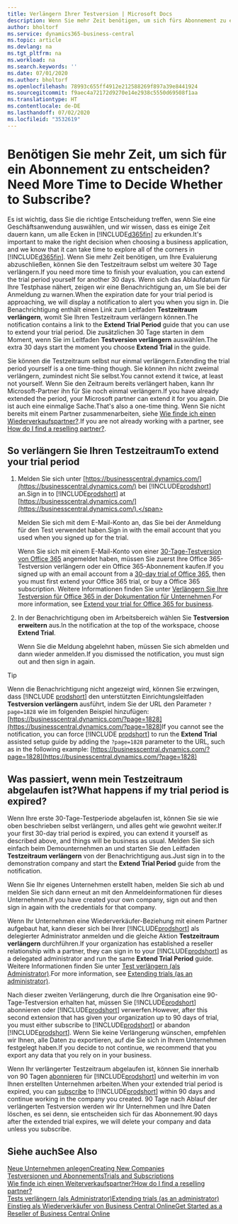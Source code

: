 ```yaml
---
title: Verlängern Ihrer Testversion | Microsoft Docs
description: Wenn Sie mehr Zeit benötigen, um sich fürs Abonnement zu entscheiden, können Sie Ihre Testversion verlängern.
author: bholtorf
ms.service: dynamics365-business-central
ms.topic: article
ms.devlang: na
ms.tgt_pltfrm: na
ms.workload: na
ms.search.keywords: ''
ms.date: 07/01/2020
ms.author: bholtorf
ms.openlocfilehash: 78993c655ff4912e212588269f897a39e8441924
ms.sourcegitcommit: f9aec4a72172d9270e14e2938c5550d69508f1aa
ms.translationtype: HT
ms.contentlocale: de-DE
ms.lasthandoff: 07/02/2020
ms.locfileid: "3532619"
---
```

# <a name="need-more-time-to-decide-whether-to-subscribe"></a><span data-ttu-id="d456e-103">Benötigen Sie mehr Zeit, um sich für ein Abonnement zu entscheiden?</span><span class="sxs-lookup"><span data-stu-id="d456e-103">Need More Time to Decide Whether to Subscribe?</span></span>

<span data-ttu-id="d456e-104">Es ist wichtig, dass Sie die richtige Entscheidung treffen, wenn Sie eine Geschäftsanwendung auswählen, und wir wissen, dass es einige Zeit dauern kann, um alle Ecken in [!INCLUDE[d365fin](includes/d365fin_md.md)] zu erkunden.</span><span class="sxs-lookup"><span data-stu-id="d456e-104">It's important to make the right decision when choosing a business application, and we know that it can take time to explore all of the corners in [!INCLUDE[d365fin](includes/d365fin_md.md)].</span></span> <span data-ttu-id="d456e-105">Wenn Sie mehr Zeit benötigen, um Ihre Evaluierung abzuschließen, können Sie den Testzeitraum selbst um weitere 30 Tage verlängern.</span><span class="sxs-lookup"><span data-stu-id="d456e-105">If you need more time to finish your evaluation, you can extend the trial period yourself for another 30 days.</span></span> <span data-ttu-id="d456e-106">Wenn sich das Ablaufdatum für Ihre Testphase nähert, zeigen wir eine Benachrichtigung an, um Sie bei der Anmeldung zu warnen.</span><span class="sxs-lookup"><span data-stu-id="d456e-106">When the expiration date for your trial period is approaching, we will display a notification to alert you when you sign in.</span></span> <span data-ttu-id="d456e-107">Die Benachrichtigung enthält einen Link zum Leitfaden **Testzeitraum verlängern**, womit Sie Ihren Testzeitraum verlängern können.</span><span class="sxs-lookup"><span data-stu-id="d456e-107">The notification contains a link to the **Extend Trial Period** guide that you can use to extend your trial period.</span></span> <span data-ttu-id="d456e-108">Die zusätzlichen 30 Tage starten in dem Moment, wenn Sie im Leitfaden **Testversion verlängern** auswählen.</span><span class="sxs-lookup"><span data-stu-id="d456e-108">The extra 30 days start the moment you choose **Extend Trial** in the guide.</span></span>

<span data-ttu-id="d456e-109">Sie können die Testzeitraum selbst nur einmal verlängern.</span><span class="sxs-lookup"><span data-stu-id="d456e-109">Extending the trial period yourself is a one time-thing though.</span></span> <span data-ttu-id="d456e-110">Sie können ihn nicht zweimal verlängern, zumindest nicht Sie selbst.</span><span class="sxs-lookup"><span data-stu-id="d456e-110">You cannot extend it twice, at least not yourself.</span></span> <span data-ttu-id="d456e-111">Wenn Sie den Zeitraum bereits verlängert haben, kann Ihr Microsoft-Partner ihn für Sie noch einmal verlängern.</span><span class="sxs-lookup"><span data-stu-id="d456e-111">If you have already extended the period, your Microsoft partner can extend it for you again.</span></span> <span data-ttu-id="d456e-112">Die ist auch eine einmalige Sache.</span><span class="sxs-lookup"><span data-stu-id="d456e-112">That's also a one-time thing.</span></span> <span data-ttu-id="d456e-113">Wenn Sie nicht bereits mit einem Partner zusammenarbeiten, siehe [Wie finde ich einen Wiederverkaufspartner?](across-faq.md#findpartner).</span><span class="sxs-lookup"><span data-stu-id="d456e-113">If you are not already working with a partner, see [How do I find a reselling partner?](across-faq.md#findpartner).</span></span>  

## <a name="to-extend-your-trial-period"></a><span data-ttu-id="d456e-114">So verlängern Sie Ihren Testzeitraum</span><span class="sxs-lookup"><span data-stu-id="d456e-114">To extend your trial period</span></span>

1. <span data-ttu-id="d456e-115">Melden Sie sich unter [https://businesscentral.dynamics.com/](https://businesscentral.dynamics.com/) bei [!INCLUDE[prodshort](includes/prodshort.md)] an.</span><span class="sxs-lookup"><span data-stu-id="d456e-115">Sign in to [!INCLUDE[prodshort](includes/prodshort.md)] at [https://businesscentral.dynamics.com/](https://businesscentral.dynamics.com/).</span></span>

    <span data-ttu-id="d456e-116">Melden Sie sich mit dem E-Mail-Konto an, das Sie bei der Anmeldung für den Test verwendet haben.</span><span class="sxs-lookup"><span data-stu-id="d456e-116">Sign in with the email account that you used when you signed up for the trial.</span></span>  

    <span data-ttu-id="d456e-117">Wenn Sie sich mit einem E-Mail-Konto von einer [30-Tage-Testversion von Office 365](/microsoft-365/commerce/sign-up-for-office-365-trial) angemeldet haben, müssen Sie zuerst Ihre Office 365-Testversion verlängern oder ein Office 365-Abonnement kaufen.</span><span class="sxs-lookup"><span data-stu-id="d456e-117">If you signed up with an email account from a [30-day trial of Office 365](/microsoft-365/commerce/sign-up-for-office-365-trial), then you must first extend your Office 365 trial, or buy a Office 365 subscription.</span></span> <span data-ttu-id="d456e-118">Weitere Informationen finden Sie unter [Verlängern Sie Ihre Testversion für Office 365 in der Dokumentation für Unternehmen](/microsoft-365/commerce/extend-your-trial).</span><span class="sxs-lookup"><span data-stu-id="d456e-118">For more information, see [Extend your trial for Office 365 for business](/microsoft-365/commerce/extend-your-trial).</span></span>
2. <span data-ttu-id="d456e-119">In der Benachrichtigung oben im Arbeitsbereich wählen Sie **Testversion erweitern** aus.</span><span class="sxs-lookup"><span data-stu-id="d456e-119">In the notification at the top of the workspace, choose **Extend Trial**.</span></span>

    <span data-ttu-id="d456e-120">Wenn Sie die Meldung abgelehnt haben, müssen Sie sich abmelden und dann wieder anmelden.</span><span class="sxs-lookup"><span data-stu-id="d456e-120">If you dismissed the notification, you must sign out and then sign in again.</span></span>

> [!TIP]
> <span data-ttu-id="d456e-121">Wenn die Benachrichtigung nicht angezeigt wird, können Sie erzwingen, dass [!INCLUDE [prodshort](includes/prodshort.md)] den unterstützten Einrichtungsleitfaden **Testversion verlängern** ausführt, indem Sie der URL den Parameter ```?page=1828``` wie im folgenden Beispiel hinzufügen: [https://businesscentral.dynamics.com/?page=1828](https://businesscentral.dynamics.com/?page=1828)</span><span class="sxs-lookup"><span data-stu-id="d456e-121">If you cannot see the notification, you can force [!INCLUDE [prodshort](includes/prodshort.md)] to run the **Extend Trial** assisted setup guide by adding the ```?page=1828``` parameter to the URL, such as in the following example: [https://businesscentral.dynamics.com/?page=1828](https://businesscentral.dynamics.com/?page=1828)</span></span>

## <a name="what-happens-if-my-trial-period-is-expired"></a><span data-ttu-id="d456e-122">Was passiert, wenn mein Testzeitraum abgelaufen ist?</span><span class="sxs-lookup"><span data-stu-id="d456e-122">What happens if my trial period is expired?</span></span>

<span data-ttu-id="d456e-123">Wenn Ihre erste 30-Tage-Testperiode abgelaufen ist, können Sie sie wie oben beschrieben selbst verlängern, und alles geht wie gewohnt weiter.</span><span class="sxs-lookup"><span data-stu-id="d456e-123">If your first 30-day trial period is expired, you can extend it yourself as described above, and things will be business as usual.</span></span> <span data-ttu-id="d456e-124">Melden Sie sich einfach beim Demounternehmen an und starten Sie den Leitfaden **Testzeitraum verlängern** von der Benachrichtigung aus.</span><span class="sxs-lookup"><span data-stu-id="d456e-124">Just sign in to the demonstration company and start the **Extend Trial Period** guide from the notification.</span></span>  

<span data-ttu-id="d456e-125">Wenn Sie Ihr eigenes Unternehmen erstellt haben, melden Sie sich ab und melden Sie sich dann erneut an mit den Anmeldeinformationen für dieses Unternehmen.</span><span class="sxs-lookup"><span data-stu-id="d456e-125">If you have created your own company, sign out and then sign in again with the credentials for that company.</span></span>  

<span data-ttu-id="d456e-126">Wenn Ihr Unternehmen eine Wiederverkäufer-Beziehung mit einem Partner aufgebaut hat, kann dieser sich bei Ihrer [!INCLUDE[prodshort](includes/prodshort.md)] als delegierter Administrator anmelden und die gleiche Aktion **Testzeitraum verlängern** durchführen.</span><span class="sxs-lookup"><span data-stu-id="d456e-126">If your organization has established a reseller relationship with a partner, they can sign in to your [!INCLUDE[prodshort](includes/prodshort.md)] as a delegated administrator and run the same **Extend Trial Period** guide.</span></span> <span data-ttu-id="d456e-127">Weitere Informationen finden Sie unter [Test verlängern (als Administrator)](/dynamics365/business-central/dev-itpro/administration/tenant-administration#extending-trials).</span><span class="sxs-lookup"><span data-stu-id="d456e-127">For more information, see [Extending trials (as an administrator)](/dynamics365/business-central/dev-itpro/administration/tenant-administration#extending-trials).</span></span>  

<span data-ttu-id="d456e-128">Nach dieser zweiten Verlängerung, durch die Ihre Organisation eine 90-Tage-Testversion erhalten hat, müssen Sie [!INCLUDE[prodshort](includes/prodshort.md)] abonnieren oder [!INCLUDE[prodshort](includes/prodshort.md)] verwerfen.</span><span class="sxs-lookup"><span data-stu-id="d456e-128">However, after this second extension that has given your organization up to 90 days of trial, you must either subscribe to [!INCLUDE[prodshort](includes/prodshort.md)] or abandon [!INCLUDE[prodshort](includes/prodshort.md)].</span></span> <span data-ttu-id="d456e-129">Wenn Sie keine Verlängerung wünschen, empfehlen wir Ihnen, alle Daten zu exportieren, auf die Sie sich in Ihrem Unternehmen festgelegt haben.</span><span class="sxs-lookup"><span data-stu-id="d456e-129">If you decide to not continue, we recommend that you export any data that you rely on in your business.</span></span>

<span data-ttu-id="d456e-130">Wenn Ihr verlängerter Testzeitraum abgelaufen ist, können Sie innerhalb von 90 Tagen [abonnieren](https://go.microsoft.com/fwlink/?linkid=828659) für [!INCLUDE[prodshort](includes/prodshort.md)] und weiterhin im von Ihnen erstellten Unternehmen arbeiten.</span><span class="sxs-lookup"><span data-stu-id="d456e-130">When your extended trial period is expired, you can [subscribe](https://go.microsoft.com/fwlink/?linkid=828659) to [!INCLUDE[prodshort](includes/prodshort.md)] within 90 days and continue working in the company you created.</span></span> <span data-ttu-id="d456e-131">90 Tage nach Ablauf der verlängerten Testversion werden wir Ihr Unternehmen und Ihre Daten löschen, es sei denn, sie entscheiden sich für das Abonnement.</span><span class="sxs-lookup"><span data-stu-id="d456e-131">90 days after the extended trial expires, we will delete your company and data unless you subscribe.</span></span>  

## <a name="see-also"></a><span data-ttu-id="d456e-132">Siehe auch</span><span class="sxs-lookup"><span data-stu-id="d456e-132">See Also</span></span>

[<span data-ttu-id="d456e-133">Neue Unternehmen anlegen</span><span class="sxs-lookup"><span data-stu-id="d456e-133">Creating New Companies</span></span>](about-new-company.md)  
[<span data-ttu-id="d456e-134">Testversionen und Abonnements</span><span class="sxs-lookup"><span data-stu-id="d456e-134">Trials and Subscriptions</span></span>](across-preview.md)  
[<span data-ttu-id="d456e-135">Wie finde ich einen Weiterverkaufspartner?</span><span class="sxs-lookup"><span data-stu-id="d456e-135">How do I find a reselling partner?</span></span>](across-faq.md#findpartner)  
[<span data-ttu-id="d456e-136">Tests verlängern (als Administrator)</span><span class="sxs-lookup"><span data-stu-id="d456e-136">Extending trials (as an administrator)</span></span>](/dynamics365/business-central/dev-itpro/administration/tenant-administration#extending-trials)  
[<span data-ttu-id="d456e-137">Einstieg als Wiederverkäufer von Business Central Online</span><span class="sxs-lookup"><span data-stu-id="d456e-137">Get Started as a Reseller of Business Central Online</span></span>](/dynamics365/business-central/dev-itpro/administration/get-started-online)  

